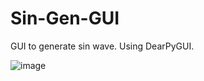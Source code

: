 # Sin-Gen-GUI
GUI to generate sin wave. Using DearPyGUI.

![image](https://user-images.githubusercontent.com/99027230/190437258-ca8e637e-f483-42a0-b41b-f81b8594c112.png)
